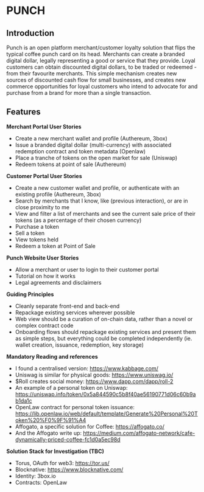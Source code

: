 # PUNCH
## Introduction ##
Punch is an open platform merchant/customer loyalty solution that flips the typical coffee punch card on its head. Merchants can create a branded digital dollar, legally representing a good or service that they provide. Loyal customers can obtain discounted digital dollars, to be traded or redeemed - from their favourite merchants. This simple mechanism creates new sources of discounted cash flow for small businesses, and creates new commerce opportunities for loyal customers who intend to advocate for and purchase from a brand for more than a single transaction.

## Features ##

**Merchant Portal User Stories**
- Create a new merchant wallet and profile (Authereum, 3box)
- Issue a branded digital dollar (multi-currency) with associated redemption contract and token metadata (Openlaw)
- Place a tranche of tokens on the open market for sale (Uniswap)
- Redeem tokens at point of sale (Authereum)

**Customer Portal User Stories**
- Create a new customer wallet and profile, or authenticate with an existing profile (Authereum, 3box)
- Search by merchants that I know, like (previous interaction), or are in close proximity to me
- View and filter a list of merchants and see the current sale price of their tokens (as a percentage of their chosen currency)
- Purchase a token
- Sell a token
- View tokens held
- Redeem a token at Point of Sale

**Punch Website User Stories**
- Allow a merchant or user to login to their customer portal
- Tutorial on how it works
- Legal agreements and disclaimers

**Guiding Principles**
- Cleanly separate front-end and back-end
- Repackage existing services wherever possible
- Web view should be a curation of on-chain data, rather than a novel or complex contract code
- Onboarding flows should repackage existing services and present them as simple steps, but everything could be completed independently (ie. wallet creation, issuance, redemption, key storage)


**Mandatory Reading and references**
- I found a centralised version: https://www.kabbage.com/
- Uniswag is similar for physical goods: https://www.uniswag.io/
- $Roll creates social money: https://www.dapp.com/dapp/roll-2
- An example of a personal token on Uniswap: https://uniswap.info/token/0x5a844590c5b8f40ae56190771d06c60b9ab1da1c
- OpenLaw contract for personal token issuance: https://lib.openlaw.io/web/default/template/Generate%20Personal%20Token%20%F0%9F%91%A4
- Affogato, a specific solution for Coffee: https://affogato.co/
- And the Affogato write up: https://medium.com/affogato-network/cafe-dynamically-priced-coffee-fc1d0a5ec98d

**Solution Stack for Investigation (TBC)**
- Torus, OAuth for web3: https://tor.us/
- Blocknative: https://www.blocknative.com/
- Identity: 3box.io
- Contracts: OpenLaw
